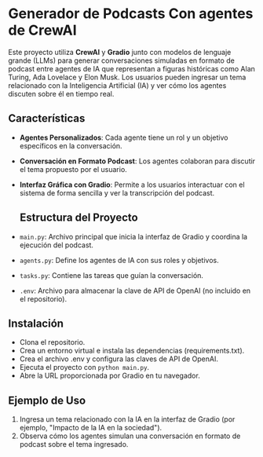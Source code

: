 # Generador de Podcasts Con agentes de CrewAI

Este proyecto utiliza **CrewAI** y **Gradio** junto con modelos de lenguaje grande (LLMs) para generar conversaciones simuladas en formato de podcast entre agentes de IA que representan a figuras históricas como Alan Turing, Ada Lovelace y Elon Musk. Los usuarios pueden ingresar un tema relacionado con la Inteligencia Artificial (IA) y ver cómo los agentes discuten sobre él en tiempo real.

## Características

- **Agentes Personalizados**: Cada agente tiene un rol y un objetivo específicos en la conversación.
- **Conversación en Formato Podcast**: Los agentes colaboran para discutir el tema propuesto por el usuario.
- **Interfaz Gráfica con Gradio**: Permite a los usuarios interactuar con el sistema de forma sencilla y ver la transcripción del podcast.

  ## Estructura del Proyecto

- `main.py`: Archivo principal que inicia la interfaz de Gradio y coordina la ejecución del podcast.
- `agents.py`: Define los agentes de IA con sus roles y objetivos.
- `tasks.py`: Contiene las tareas que guían la conversación.
- `.env`: Archivo para almacenar la clave de API de OpenAI (no incluido en el repositorio).


## Instalación

- Clona el repositorio.
- Crea un entorno virtual e instala las dependencias (requirements.txt).
- Crea el archivo .env y configura las claves de API de OpenAI.
- Ejecuta el proyecto con `python main.py`.
- Abre la URL proporcionada por Gradio en tu navegador.

## Ejemplo de Uso

1. Ingresa un tema relacionado con la IA en la interfaz de Gradio (por ejemplo, "Impacto de la IA en la sociedad").
2. Observa cómo los agentes simulan una conversación en formato de podcast sobre el tema ingresado.
